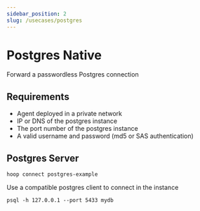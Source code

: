 ```yaml
---
sidebar_position: 2
slug: /usecases/postgres
---
```


# Postgres Native

Forward a passwordless Postgres connection

## Requirements

- Agent deployed in a private network
- IP or DNS of the postgres instance
- The port number of the postgres instance
- A valid username and password (md5 or SAS authentication)

## Postgres Server

```shell
hoop connect postgres-example
```

Use a compatible postgres client to connect in the instance

```shell
psql -h 127.0.0.1 --port 5433 mydb
```
